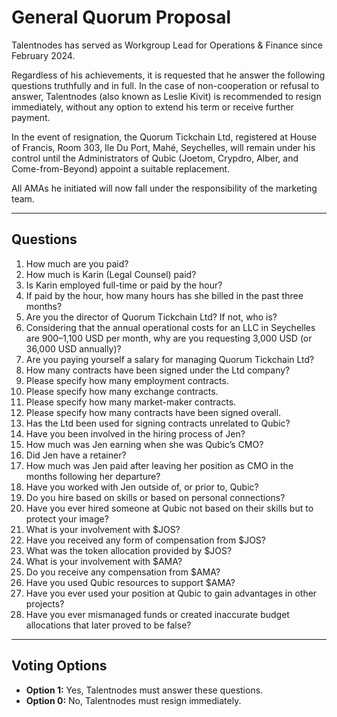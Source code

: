 # General Quorum Proposal

Talentnodes has served as Workgroup Lead for Operations & Finance since February 2024.

Regardless of his achievements, it is requested that he answer the following questions truthfully and in full. In the case of non-cooperation or refusal to answer, Talentnodes (also known as Leslie Kivit) is recommended to resign immediately, without any option to extend his term or receive further payment.

In the event of resignation, the Quorum Tickchain Ltd, registered at House of Francis, Room 303, Ile Du Port, Mahé, Seychelles, will remain under his control until the Administrators of Qubic (Joetom, Crypdro, Alber, and Come-from-Beyond) appoint a suitable replacement.

All AMAs he initiated will now fall under the responsibility of the marketing team.

---

## Questions

1. How much are you paid?  
2. How much is Karin (Legal Counsel) paid?  
3. Is Karin employed full-time or paid by the hour?  
4. If paid by the hour, how many hours has she billed in the past three months?  
5. Are you the director of Quorum Tickchain Ltd? If not, who is?  
6. Considering that the annual operational costs for an LLC in Seychelles are 900–1,100 USD per month, why are you requesting 3,000 USD (or 36,000 USD annually)?  
7. Are you paying yourself a salary for managing Quorum Tickchain Ltd?  
8. How many contracts have been signed under the Ltd company?  
9. Please specify how many employment contracts.  
10. Please specify how many exchange contracts.  
11. Please specify how many market-maker contracts.  
12. Please specify how many contracts have been signed overall.  
13. Has the Ltd been used for signing contracts unrelated to Qubic?  
14. Have you been involved in the hiring process of Jen?  
15. How much was Jen earning when she was Qubic’s CMO?  
16. Did Jen have a retainer?  
17. How much was Jen paid after leaving her position as CMO in the months following her departure?  
18. Have you worked with Jen outside of, or prior to, Qubic?  
19. Do you hire based on skills or based on personal connections?  
20. Have you ever hired someone at Qubic not based on their skills but to protect your image?  
21. What is your involvement with $JOS?  
22. Have you received any form of compensation from $JOS?  
23. What was the token allocation provided by $JOS?  
24. What is your involvement with $AMA?  
25. Do you receive any compensation from $AMA?  
26. Have you used Qubic resources to support $AMA?  
27. Have you ever used your position at Qubic to gain advantages in other projects?  
28. Have you ever mismanaged funds or created inaccurate budget allocations that later proved to be false?

---

## Voting Options

- **Option 1:** Yes, Talentnodes must answer these questions.  
- **Option 0:** No, Talentnodes must resign immediately.
